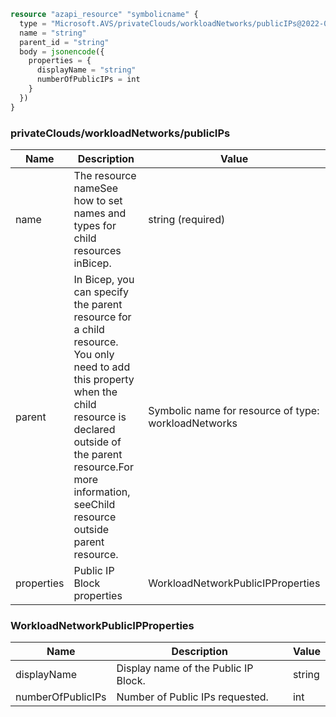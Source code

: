 ```terraform
resource "azapi_resource" "symbolicname" {
  type = "Microsoft.AVS/privateClouds/workloadNetworks/publicIPs@2022-05-01"
  name = "string"
  parent_id = "string"
  body = jsonencode({
    properties = {
      displayName = "string"
      numberOfPublicIPs = int
    }
  })
}

```

### privateClouds/workloadNetworks/publicIPs

| Name | Description | Value |
|-|-|-|
| name | The resource nameSee how to set names and types for child resources inBicep. | string (required) |
| parent | In Bicep, you can specify the parent resource for a child resource. You only need to add this property when the child resource is declared outside of the parent resource.For more information, seeChild resource outside parent resource. | Symbolic name for resource of type: workloadNetworks |
| properties | Public IP Block properties | WorkloadNetworkPublicIPProperties |


### WorkloadNetworkPublicIPProperties

| Name | Description | Value |
|-|-|-|
| displayName | Display name of the Public IP Block. | string |
| numberOfPublicIPs | Number of Public IPs requested. | int |


